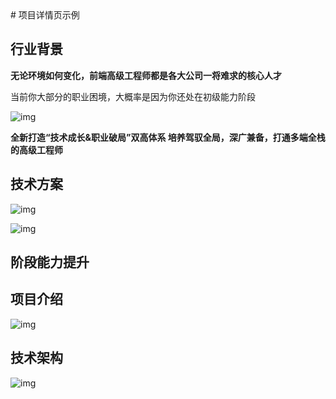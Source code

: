 <Container class="flex-col">
    # 项目详情页示例

## 行业背景

**无论环境如何变化，前端高级工程师都是各大公司一将难求的核心人才**

当前你大部分的职业困境，大概率是因为你还处在初级能力阶段

![img](https://static.www.toimc.com/blog/picgo/2023/06/19/section1-main-item1-dcd555.webp)

**全新打造“技术成长&职业破局”双高体系 培养驾驭全局，深广兼备，打通多端全栈的高级工程师**

## 技术方案

![img](https://static.www.toimc.com/blog/picgo/2023/06/19/section2-main-item1-e72aab.webp)

![img](https://static.www.toimc.com/blog/picgo/2023/06/19/section2-main-item2-a8e18a.webp)

## 阶段能力提升

<script setup>
    const items = ref([
        'https://static.www.toimc.com/blog/picgo/2023/06/19/swiper1-8a7d25.webp',
        'https://static.www.toimc.com/blog/picgo/2023/06/19/swiper2-d98e98.webp',
        'https://static.www.toimc.com/blog/picgo/2023/06/19/swiper3-fc8015.webp',
        'https://static.www.toimc.com/blog/picgo/2023/06/19/swiper4-19130b.webp',
        'https://static.www.toimc.com/blog/picgo/2023/06/19/section4-main-item1-34f452.webp'
    ])
    const titles = ref(['通实强化', '进阶提升', '高阶跃迁', '拓展&深耕', '测试'])
</script>

<ImageSwiper :items="items" :titles="titles" :height="420" class="w-full"></ImageSwiper>

<!-- ![img](https://static.www.toimc.com/blog/picgo/2023/06/19/swiper1-8a7d25.webp)

![img](https://static.www.toimc.com/blog/picgo/2023/06/19/swiper2-d98e98.webp)

![img](https://static.www.toimc.com/blog/picgo/2023/06/19/swiper3-fc8015.webp)

![img](https://static.www.toimc.com/blog/picgo/2023/06/19/swiper4-19130b.webp)

![img](https://static.www.toimc.com/blog/picgo/2023/06/19/section4-main-item1-34f452.webp) -->

## **项目介绍**

![img](https://static.www.toimc.com/blog/picgo/2023/06/19/section4-main-item5-f2d50c.webp)

## 技术架构

![img](https://static.www.toimc.com/blog/picgo/2023/06/19/section4-main-item6-165354.webp)

</Container>
